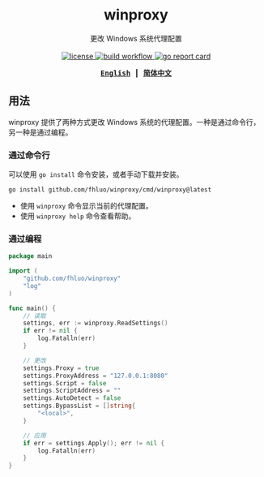 <div align="center">

# winproxy

更改 Windows 系统代理配置
<br><br>
<a href="https://github.com/fhluo/winproxy/blob/main/LICENSE">
    <img src="https://img.shields.io/github/license/fhluo/winproxy" alt="license">
</a>
<a href="https://github.com/fhluo/winproxy/actions/workflows/build.yaml">
    <img src="https://github.com/fhluo/winproxy/actions/workflows/build.yaml/badge.svg" alt="build workflow">
</a>
<a href="https://goreportcard.com/report/github.com/fhluo/winproxy">
    <img src="https://goreportcard.com/badge/github.com/fhluo/winproxy" alt="go report card">
</a>

<samp>

**[English](readme.md)** ┃ **[简体中文](readme.zh-Hans.md)**

</samp>
</div>

## 用法

winproxy 提供了两种方式更改 Windows 系统的代理配置。一种是通过命令行，另一种是通过编程。

### 通过命令行

可以使用 `go install` 命令安装，或者手动下载并安装。

```shell
go install github.com/fhluo/winproxy/cmd/winproxy@latest
```

- 使用 `winproxy` 命令显示当前的代理配置。
- 使用 `winproxy help` 命令查看帮助。

### 通过编程

```go
package main

import (
	"github.com/fhluo/winproxy"
	"log"
)

func main() {
	// 读取
	settings, err := winproxy.ReadSettings()
	if err != nil {
		log.Fatalln(err)
	}

	// 更改
	settings.Proxy = true
	settings.ProxyAddress = "127.0.0.1:8080"
	settings.Script = false
	settings.ScriptAddress = ""
	settings.AutoDetect = false
	settings.BypassList = []string{
		"<local>",
	}

	// 应用
	if err = settings.Apply(); err != nil {
		log.Fatalln(err)
	}
}

```
